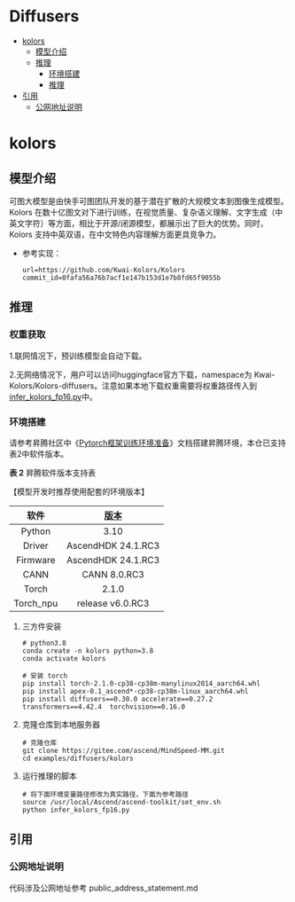 # Diffusers

- [kolors](#kolors)
  - [模型介绍](#模型介绍)
  - [推理](#推理)
    - [环境搭建](#环境搭建)
    - [推理](#推理)
- [引用](#jump1)
  - [公网地址说明](#公网地址说明)

# kolors

## 模型介绍

可图大模型是由快手可图团队开发的基于潜在扩散的大规模文本到图像生成模型。Kolors 在数十亿图文对下进行训练，在视觉质量、复杂语义理解、文字生成（中英文字符）等方面，相比于开源/闭源模型，都展示出了巨大的优势。同时，Kolors 支持中英双语，在中文特色内容理解方面更具竞争力。

- 参考实现：

  ```
  url=https://github.com/Kwai-Kolors/Kolors
  commit_id=0fafa56a76b7acf1e147b153d1e7b8fd65f9055b
  ```

## 推理

### 权重获取

1.联网情况下，预训练模型会自动下载。

2.无网络情况下，用户可以访问huggingface官方下载，namespace为 Kwai-Kolors/Kolors-diffusers。注意如果本地下载权重需要将权重路径传入到[infer_kolors_fp16.py](infer_kolors_fp16.py)中。

### 环境搭建

  请参考昇腾社区中《[Pytorch框架训练环境准备](https://www.hiascend.com/document/detail/zh/ModelZoo/pytorchframework/ptes)》文档搭建昇腾环境，本仓已支持表2中软件版本。

  **表 2**  昇腾软件版本支持表

【模型开发时推荐使用配套的环境版本】

|           软件            | [版本](https://www.hiascend.com/zh/) |
| :-----------------------: |:----------------------------------:|
|          Python           |                3.10                 |
|          Driver           |         AscendHDK 24.1.RC3          |
|         Firmware          |         AscendHDK 24.1.RC3          |
|           CANN            |             CANN 8.0.RC3             |
|           Torch           |            2.1.0            |
|         Torch_npu         |           release v6.0.RC3           |

1. 三方件安装

    ```shell
    # python3.8
    conda create -n kolors python=3.8
    conda activate kolors

    # 安装 torch 
    pip install torch-2.1.0-cp38-cp38m-manylinux2014_aarch64.whl
    pip install apex-0.1_ascend*-cp38-cp38m-linux_aarch64.whl
    pip install diffusers==0.30.0 accelerate==0.27.2 transformers==4.42.4  torchvision==0.16.0
    ```

2. 克隆仓库到本地服务器

    ```shell
    # 克隆仓库
    git clone https://gitee.com/ascend/MindSpeed-MM.git
    cd examples/diffusers/kolors
    ```

3. 运行推理的脚本

    ```shell
   # 将下面环境变量路径修改为真实路径，下面为参考路径
   source /usr/local/Ascend/ascend-toolkit/set_env.sh
   python infer_kolors_fp16.py
   ```

<a id="jump1"></a>

## 引用

### 公网地址说明

代码涉及公网地址参考 public_address_statement.md
